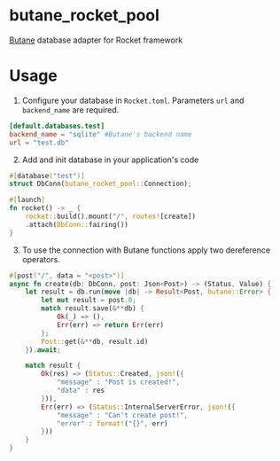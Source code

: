 # butane_rocket_pool
[Butane](https://github.com/Electron100/butane) database adapter for Rocket framework
# Usage

1. Configure your database in `Rocket.toml`. Parameters `url` and `backend_name` are required.
 ```toml
 [default.databases.test]
 backend_name = "sqlite" #Butane's backend name
 url = "test.db"
 ```

2. Add and init database in your application's code
```rust
#[database("test")]
struct DbConn(butane_rocket_pool::Connection); 

#[launch]
fn rocket() -> _ {
    rocket::build().mount("/", routes![create])
    .attach(DbConn::fairing())
}
```
 3. To use the connection with Butane functions apply two dereference operators.

```rust
#[post("/", data = "<post>")]
async fn create(db: DbConn, post: Json<Post>) -> (Status, Value) {
    let result = db.run(move |db| -> Result<Post, butane::Error> {
        let mut result = post.0;
        match result.save(&**db) {
            Ok(_) => (),
            Err(err) => return Err(err)
        };
        Post::get(&**db, result.id)
    }).await;

    match result {
        Ok(res) => (Status::Created, json!({
            "message" : "Post is created!",
            "data" : res
        })),
        Err(err) => (Status::InternalServerError, json!({
            "message" : "Can't create post!",
            "error" : format!("{}", err)
        }))
    }
}
```

